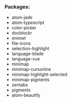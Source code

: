 ### Packages:
- atom-jade
- atom-typescript
- color-picker
- docblockr
- emmet
- file-icons
- selection-highlight
- language-blade
- language-vue
- minimap
- minimap-cursorline
- minimap-highlight-selected
- minimap-pigments
- zentabs
- pigments
- atom-beautify
